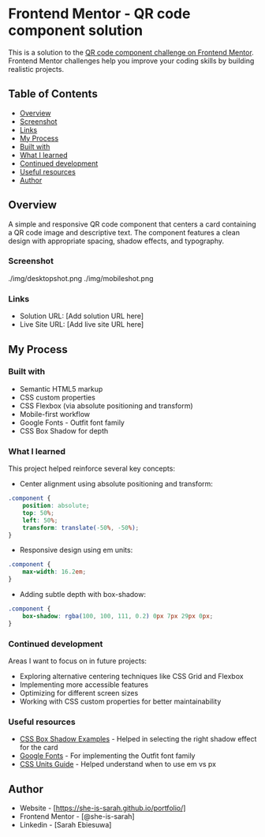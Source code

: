 # Frontend Mentor - QR code component solution

This is a solution to the [QR code component challenge on Frontend Mentor](https://www.frontendmentor.io/challenges/qr-code-component-iux_sIO_H). Frontend Mentor challenges help you improve your coding skills by building realistic projects.

## Table of Contents

  - [Overview](#overview)
  - [Screenshot](#screenshot)
  - [Links](#links)
  - [My Process](#my-process)
  - [Built with](#built-with)
  - [What I learned](#what-i-learned)
  - [Continued development](#continued-development)
  - [Useful resources](#useful-resources)
  - [Author](#author)

## Overview

A simple and responsive QR code component that centers a card containing a QR code image and descriptive text. The component features a clean design with appropriate spacing, shadow effects, and typography.

### Screenshot

./img/desktopshot.png
./img/mobileshot.png

### Links

- Solution URL: [Add solution URL here]
- Live Site URL: [Add live site URL here]

## My Process

### Built with

- Semantic HTML5 markup
- CSS custom properties
- CSS Flexbox (via absolute positioning and transform)
- Mobile-first workflow
- Google Fonts - Outfit font family
- CSS Box Shadow for depth

### What I learned

This project helped reinforce several key concepts:

- Center alignment using absolute positioning and transform:
```css
.component {
    position: absolute;
    top: 50%;
    left: 50%;
    transform: translate(-50%, -50%);
}
```

- Responsive design using em units:
```css
.component {
    max-width: 16.2em;
}
```

- Adding subtle depth with box-shadow:
```css
.component {
    box-shadow: rgba(100, 100, 111, 0.2) 0px 7px 29px 0px;
}
```

### Continued development

Areas I want to focus on in future projects:

- Exploring alternative centering techniques like CSS Grid and Flexbox
- Implementing more accessible features
- Optimizing for different screen sizes
- Working with CSS custom properties for better maintainability

### Useful resources

- [CSS Box Shadow Examples](https://getcssscan.com/css-box-shadow-examples) - Helped in selecting the right shadow effect for the card
- [Google Fonts](https://fonts.google.com) - For implementing the Outfit font family
- [CSS Units Guide](https://www.w3schools.com/cssref/css_units.asp) - Helped understand when to use em vs px

## Author

- Website - [https://she-is-sarah.github.io/portfolio/]
- Frontend Mentor - [@she-is-sarah]
- Linkedin - [Sarah Ebiesuwa]